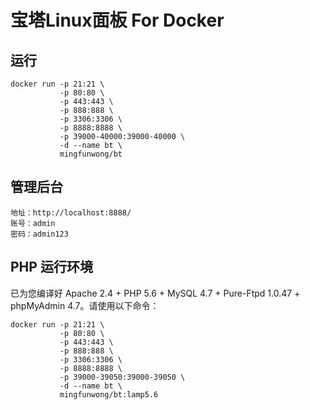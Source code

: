 # 宝塔Linux面板 For Docker

## 运行
```
docker run -p 21:21 \
           -p 80:80 \
           -p 443:443 \
           -p 888:888 \
           -p 3306:3306 \
           -p 8888:8888 \
           -p 39000-40000:39000-40000 \
           -d --name bt \
           mingfunwong/bt
```

## 管理后台
```
地址：http://localhost:8888/
账号：admin
密码：admin123
```

## PHP 运行环境
已为您编译好 Apache 2.4 + PHP 5.6 + MySQL 4.7 + Pure-Ftpd 1.0.47 + phpMyAdmin 4.7。请使用以下命令：
```
docker run -p 21:21 \
           -p 80:80 \
           -p 443:443 \
           -p 888:888 \
           -p 3306:3306 \
           -p 8888:8888 \
           -p 39000-39050:39000-39050 \
           -d --name bt \
           mingfunwong/bt:lamp5.6
```
